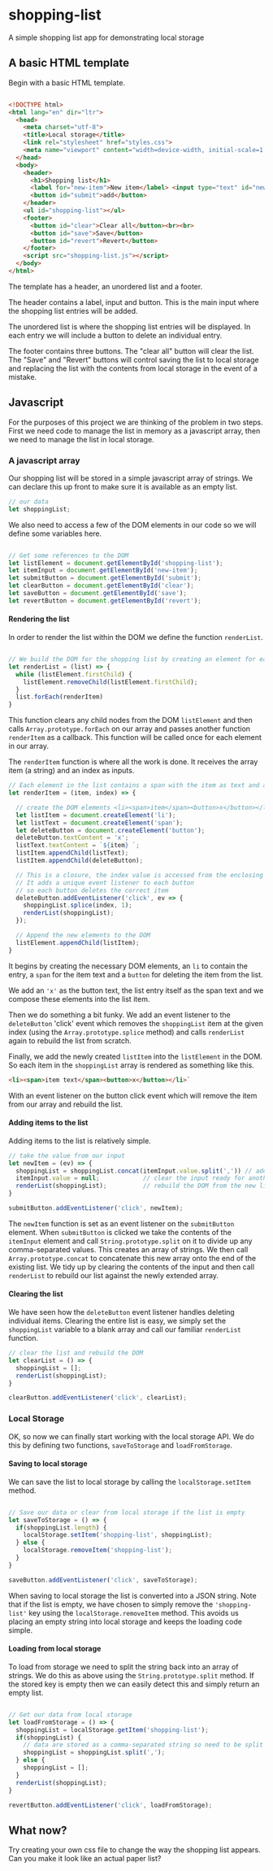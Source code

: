 # shopping-list
A simple shopping list app for demonstrating local storage

## A basic HTML template

Begin with a basic HTML template.

```html

<!DOCTYPE html>
<html lang="en" dir="ltr">
  <head>
    <meta charset="utf-8">
    <title>Local storage</title>
    <link rel="stylesheet" href="styles.css">
    <meta name="viewport" content="width=device-width, initial-scale=1.0">
  </head>
  <body>
    <header>
      <h1>Shopping list</h1>
      <label for="new-item">New item</label> <input type="text" id="new-item">
      <button id="submit">add</button>
    </header>
    <ul id="shopping-list"></ul>
    <footer>
      <button id="clear">Clear all</button><br><br>
      <button id="save">Save</button>
      <button id="revert">Revert</button>
    </footer>
    <script src="shopping-list.js"></script>
  </body>
</html>

```

The template has a header, an unordered list and a footer.

The header contains a label, input and button.
This is the main input where the shopping list entries will be added.

The unordered list is where the shopping list entries will be displayed.
In each entry we will include a button to delete an individual entry.

The footer contains three buttons.
The "clear all" button will clear the list.
The "Save" and "Revert" buttons will control saving the list to local storage and replacing the list with the contents from local storage in the event of a mistake.

## Javascript


For the purposes of this project we are thinking of the problem in two steps.
First we need code to manage the list in memory as a javascript array, then we need to manage the list in local storage.

### A javascript array

Our shopping list will be stored in a simple javascript array of strings.
We can declare this up front to make sure it is available as an empty list.

```javascript
// our data
let shoppingList;
```

We also need to access a few of the DOM elements in our code so we will define some variables here.

```javascript

// Get some references to the DOM
let listElement = document.getElementById('shopping-list');
let itemInput = document.getElementById('new-item');
let submitButton = document.getElementById('submit');
let clearButton = document.getElementById('clear');
let saveButton = document.getElementById('save');
let revertButton = document.getElementById('revert');
```


#### Rendering the list

In order to render the list within the DOM we define the function `renderList`.

```javascript

// We build the DOM for the shopping list by creating an element for each item
let renderList = (list) => {
  while (listElement.firstChild) {
    listElement.removeChild(listElement.firstChild);
  }
  list.forEach(renderItem)
}

```

This function clears any child nodes from the DOM `listElement` and then calls `Array.prototype.forEach` on our array and passes another function `renderItem` as a callback. This function will be called once for each element in our array.

The `renderItem` function is where all the work is done.
It receives the array item (a string) and an index as inputs.

```javascript
// Each element in the list contains a span with the item as text and a delete button
let renderItem = (item, index) => {

  // create the DOM elements <li><span>item</span><button>x</button></li>
  let listItem = document.createElement('li');
  let listText = document.createElement('span');
  let deleteButton = document.createElement('button');
  deleteButton.textContent = 'x';
  listText.textContent = `${item} `;
  listItem.appendChild(listText);
  listItem.appendChild(deleteButton);

  // This is a closure, the index value is accessed from the enclosing scope
  // It adds a unique event listener to each button
  // so each button deletes the correct item
  deleteButton.addEventListener('click', ev => {
    shoppingList.splice(index, 1);
    renderList(shoppingList);
  });

  // Append the new elements to the DOM
  listElement.appendChild(listItem);
}

```

It begins by creating the necessary DOM elements, an `li` to contain the entry, a `span` for the item text and a `button` for deleting the item from the list.

We add an `'x'` as the button text, the list entry itself as the span text and we compose these elements into the list item.

Then we do something a bit funky.
We add an event listener to the `deleteButton` 'click' event which removes the `shoppingList` item at the given index (using the `Array.prototype.splice` method) and calls `renderList` again to rebuild the list from scratch.

Finally, we add the newly created `listItem` into the `listElement` in the DOM.
So each item in the `shoppingList` array is rendered as something like this.

```HTML
<li><span>item text</span><button>x</button></li>`
```
With an event listener on the button click event which will remove the item from our array and rebuild the list.

#### Adding items to the list

Adding items to the list is relatively simple.

```javascript
// take the value from our input
let newItem = (ev) => {
  shoppingList = shoppingList.concat(itemInput.value.split(',')) // add the new value to the list
  itemInput.value = null;            // clear the input ready for another value
  renderList(shoppingList);          // rebuild the DOM from the new list
}

submitButton.addEventListener('click', newItem);
```

The `newItem` function is set as an event listener on the `submitButton` element.
When `submitButton` is clicked we take the contents of the `itemInput` element and call `String.prototype.split` on it to divide up any comma-separated values.
This creates an array of strings.
We then call `Array.prototype.concat` to concatenate this new array onto the end of the existing list.
We tidy up by clearing the contents of the input and then call `renderList` to rebuild our list against the newly extended array.


#### Clearing the list

We have seen how the `deleteButton` event listener handles deleting individual items.
Clearing the entire list is easy, we simply set the `shoppingList` variable to a blank array and call our familiar `renderList` function.

```javascript
// clear the list and rebuild the DOM
let clearList = () => {
  shoppingList = [];
  renderList(shoppingList);
}

clearButton.addEventListener('click', clearList);
```

### Local Storage

OK, so now we can finally start working with the local storage API.
We do this by defining two functions, `saveToStorage` and `loadFromStorage`.

#### Saving to local storage

We can save the list to local storage by calling the `localStorage.setItem` method.

```javascript

// Save our data or clear from local storage if the list is empty
let saveToStorage = () => {
  if(shoppingList.length) {
    localStorage.setItem('shopping-list', shoppingList);
  } else {
    localStorage.removeItem('shopping-list');
  }
}

saveButton.addEventListener('click', saveToStorage);
```

When saving to local storage the list is converted into a JSON string.
Note that if the list is empty, we have chosen to simply remove the `'shopping-list'` key using the `localStorage.removeItem` method.
This avoids us placing an empty string into local storage and keeps the loading code simple.

#### Loading from local storage

To load from storage we need to split the string back into an array of strings.
We do this as above using the `String.prototype.split` method.
If the stored key is empty then we can easily detect this and simply return an empty list.

```javascript

// Get our data from local storage
let loadFromStorage = () => {
  shoppingList = localStorage.getItem('shopping-list');
  if(shoppingList) {
    // data are stored as a comma-separated string so need to be split
    shoppingList = shoppingList.split(',');
  } else {
    shoppingList = [];
  }
  renderList(shoppingList);
}

revertButton.addEventListener('click', loadFromStorage);
```

## What now?
Try creating your own css file to change the way the shopping list appears.
Can you make it look like an actual paper list?
